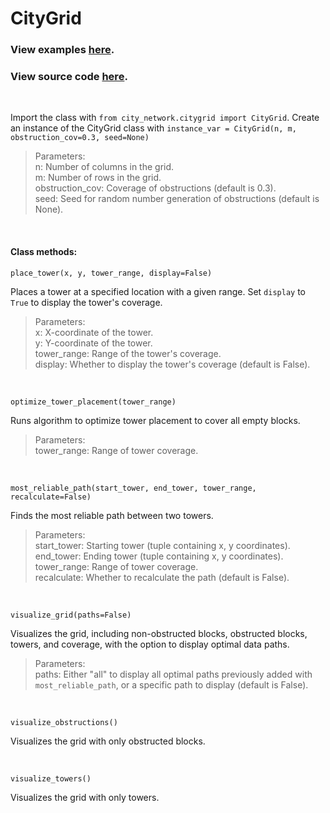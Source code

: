 # CityGrid

### View examples [here](/src/city_network/results.ipynb).

### View source code [here](/src/city_network/citygrid.py).

<p>&nbsp;</p>

Import the class with `from city_network.citygrid import CityGrid`.
Create an instance of the CityGrid class with `instance_var = CityGrid(n, m, obstruction_cov=0.3, seed=None)`

> Parameters:  
    n: Number of columns in the grid.  
    m: Number of rows in the grid.  
    obstruction_cov: Coverage of obstructions (default is 0.3).  
    seed: Seed for random number generation of obstructions (default is None).

<p>&nbsp;</p>

#### Class methods:

    place_tower(x, y, tower_range, display=False)

Places a tower at a specified location with a given range. Set `display` to `True` to display the tower's coverage.

> Parameters:  
    x: X-coordinate of the tower.  
    y: Y-coordinate of the tower.  
    tower_range: Range of the tower's coverage.  
    display: Whether to display the tower's coverage (default is False).

<p>&nbsp;</p>

    optimize_tower_placement(tower_range)

Runs algorithm to optimize tower placement to cover all empty blocks.

> Parameters:  
    tower_range: Range of tower coverage.

<p>&nbsp;</p>

    most_reliable_path(start_tower, end_tower, tower_range, recalculate=False)

Finds the most reliable path between two towers.

> Parameters:  
    start_tower: Starting tower (tuple containing x, y coordinates).  
    end_tower: Ending tower (tuple containing x, y coordinates).  
    tower_range: Range of tower coverage.  
    recalculate: Whether to recalculate the path (default is False).

<p>&nbsp;</p>

    visualize_grid(paths=False)

Visualizes the grid, including non-obstructed blocks, obstructed blocks, towers, and coverage, with  the option to display optimal data paths.

> Parameters:  
    paths: Either "all" to display all optimal paths previously added with `most_reliable_path`, or a specific path to display (default is False).

<p>&nbsp;</p>

    visualize_obstructions()

Visualizes the grid with only obstructed blocks.

<p>&nbsp;</p>

    visualize_towers()

Visualizes the grid with only towers.
